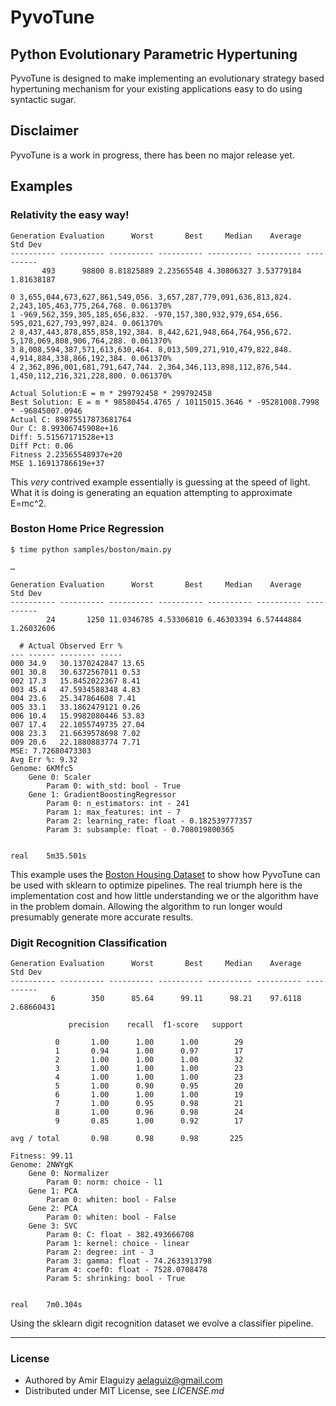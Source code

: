 PyvoTune
=========

Python Evolutionary Parametric Hypertuning
------------------------------------------

PyvoTune is designed to make implementing an evolutionary strategy based hypertuning mechanism for your existing applications easy to do using syntactic sugar.

## Disclaimer

PyvoTune is a work in progress, there has been no major release yet.

## Examples

### Relativity the easy way!


    Generation Evaluation      Worst       Best     Median    Average    Std Dev
    ---------- ---------- ---------- ---------- ---------- ---------- ----------
           493      98800 8.81825889 2.23565548 4.30806327 3.53779184 1.81638187

	0 3,655,044,673,627,861,549,056. 3,657,287,779,091,636,813,824. 2,243,105,463,775,264,768. 0.061370%
    1 -969,562,359,305,185,656,832. -970,157,380,932,979,654,656. 595,021,627,793,997,824. 0.061370%
    2 8,437,443,878,855,858,192,384. 8,442,621,948,664,764,956,672. 5,178,069,808,906,764,288. 0.061370%
    3 8,008,594,387,571,613,630,464. 8,013,509,271,910,479,822,848. 4,914,884,338,866,192,384. 0.061370%
    4 2,362,896,001,681,791,647,744. 2,364,346,113,898,112,876,544. 1,450,112,216,321,228,800. 0.061370%

    Actual Solution:E = m * 299792458 * 299792458
    Best Solution: E = m * 98580454.4765 / 10115015.3646 * -95281008.7998 * -96845007.0946
    Actual C: 89875517873681764
    Our C: 8.99306745908e+16
    Diff: 5.51567171528e+13
    Diff Pct: 0.06
    Fitness 2.23565548937e+20
    MSE 1.16913786619e+37

This *very* contrived example essentially is guessing at the speed of light. What it is doing is generating an equation attempting to approximate E=mc^2.

### Boston Home Price Regression


    $ time python samples/boston/main.py
    
    …
    
    Generation Evaluation      Worst       Best     Median    Average    Std Dev
    ---------- ---------- ---------- ---------- ---------- ---------- ----------
            24       1250 11.0346785 4.53306810 6.46303394 6.57444884 1.26032606

      # Actual Observed Err %
    --- ------ -------- -----
    000 34.9   30.1370242847 13.65
    001 30.8   30.6372567011 0.53
    002 17.3   15.8452022367 8.41
    003 45.4   47.5934588348 4.83
    004 23.6   25.347864608 7.41
    005 33.1   33.1862479121 0.26
    006 10.4   15.9982080446 53.83
    007 17.4   22.1055749735 27.04
    008 23.3   21.6639578698 7.02
    009 20.6   22.1880883774 7.71
    MSE: 7.72680473303
    Avg Err %: 9.32
    Genome: 6KMfc5
    	Gene 0: Scaler
    		Param 0: with_std: bool - True
    	Gene 1: GradientBoostingRegressor
    		Param 0: n_estimators: int - 241
    		Param 1: max_features: int - 7
    		Param 2: learning_rate: float - 0.182539777357
    		Param 3: subsample: float - 0.708019800365


    real	5m35.501s

This example uses the [Boston Housing Dataset](http://archive.ics.uci.edu/ml/datasets/Housing) to show how PyvoTune can be used with sklearn to optimize pipelines. The real triumph here is the implementation cost and how little understanding we or the algorithm have in the problem domain. Allowing the algorithm to run longer would presumably generate more accurate results.


### Digit Recognition Classification

    Generation Evaluation      Worst       Best     Median    Average    Std Dev
    ---------- ---------- ---------- ---------- ---------- ---------- ----------
             6        350      85.64      99.11      98.21    97.6118 2.68660431

                 precision    recall  f1-score   support

              0       1.00      1.00      1.00        29
              1       0.94      1.00      0.97        17
              2       1.00      1.00      1.00        32
              3       1.00      1.00      1.00        23
              4       1.00      1.00      1.00        23
              5       1.00      0.90      0.95        20
              6       1.00      1.00      1.00        19
              7       1.00      0.95      0.98        21
              8       1.00      0.96      0.98        24
              9       0.85      1.00      0.92        17

    avg / total       0.98      0.98      0.98       225

    Fitness: 99.11
    Genome: 2NWYgK
    	Gene 0: Normalizer
    		Param 0: norm: choice - l1
    	Gene 1: PCA
    		Param 0: whiten: bool - False
    	Gene 2: PCA
    		Param 0: whiten: bool - False
    	Gene 3: SVC
    		Param 0: C: float - 382.493666708
    		Param 1: kernel: choice - linear
    		Param 2: degree: int - 3
    		Param 3: gamma: float - 74.2633913798
    		Param 4: coef0: float - 7528.0708478
    		Param 5: shrinking: bool - True


    real	7m0.304s

Using the sklearn digit recognition dataset we evolve a classifier pipeline.

* * *

### License

* Authored by Amir Elaguizy <aelaguiz@gmail.com>
* Distributed under MIT License, see *LICENSE.md*
